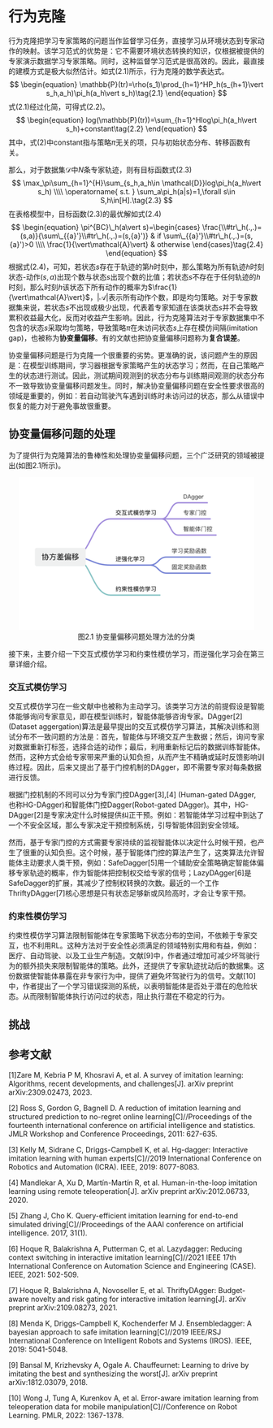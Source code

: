 # 行为克隆

行为克隆把学习专家策略的问题当作监督学习任务，直接学习从环境状态到专家动作的映射。该学习范式的优势是：它不需要环境状态转换的知识，仅根据被提供的专家演示数据学习专家策略。同时，这种监督学习范式是很高效的。因此，最直接的建模方式是极大似然估计。如式(2.1)所示，行为克隆的数学表达式。
$$
\begin{equation} 
\mathbb{P}(tr)=\rho(s_1)\prod_{h=1}^HP_h(s_{h+1}\vert s_h,a_h)\pi_h(a_h\vert s_h)\tag{2.1}
\end{equation}
$$
式(2.1)经过化简，可得式(2.2)。
$$
\begin{equation}
log(\mathbb{P}(tr))=\sum_{h=1}^Hlog\pi_h(a_h\vert s_h)+constant\tag{2.2}
\end{equation}
$$
其中，式(2)中constant指与策略$\pi$无关的项，只与初始状态分布、转移函数有关。

 那么，对于数据集$\mathcal{D}$中$N$条专家轨迹，则有目标函数式(2.3)
$$
\max_\pi\sum_{h=1}^{H}\sum_{s_h,a_h\in \mathcal{D}}log\pi_h(a_h\vert s_h) \\\\
\operatorname{ s.t. } 
\sum_a\pi_h(a|s)=1,\forall s\in S,h\in[H].\tag{2.3}
$$
在表格模型中，目标函数(2.3)的最优解如式(2.4) 
$$
\begin{equation}
\pi^{BC}\_h(a\vert s)=\begin{cases}
\frac{\\#tr\_h(.,.)=(s,a)}{\sum\_{{a}'}\\#tr\_h(.,.)=(s,{a}')} & if \sum\_{{a}'}\\#tr\_h(.,.)=(s,{a}')>0 \\\\
\frac{1}{\vert\mathcal{A}\vert} & otherwise
\end{cases}\tag{2.4}
\end{equation}
$$
根据式(2.4)，可知，若状态$s$存在于轨迹的第$h$时刻中，那么策略为所有轨迹$h$时刻状态-动作$(s,a)$出现个数与状态$s$出现个数的比值；若状态$s$不存在于任何轨迹的$h$时刻，那么时刻$h$该状态下所有动作的概率为$\frac{1}{\vert\mathcal{A}\vert}$，$\vert\mathcal{A}\vert$表示所有动作个数，即是均匀策略。对于专家数据集来说，若状态$s$不出现或极少出现，代表着专家知道在该类状态$s$并不会导致累积收益最大化，反而对收益产生影响。因此，行为克隆算法对于专家数据集中不包含的状态$s$采取均匀策略，导致策略$\pi$在未访问状态$s$上存在模仿间隔(imitation gap)，也被称为**协变量偏移**。有的文献也把协变量偏移问题称为**复合误差**。

协变量偏移问题是行为克隆一个很重要的劣势。更准确的说，该问题产生的原因是：在模型训练期间，学习器根据专家策略产生的状态学习；然而，在自己策略产生的状态进行测试。因此，测试期间观测到的状态分布与训练期间观测的状态分布不一致导致协变量偏移问题发生。同时，解决协变量偏移问题在安全性要求很高的领域是重要的，例如：若自动驾驶汽车遇到训练时未访问过的状态，那么从错误中恢复的能力对于避免事故很重要。

## 协变量偏移问题的处理

为了提供行为克隆算法的鲁棒性和处理协变量偏移问题，三个广泛研究的领域被提出(如图2.1所示)。

<div align="center">
  <img src="./img/cvs.png", height=300>
</div>
<div align="center">
  图2.1 协变量偏移问题处理方法的分类
</div>

接下来，主要介绍一下交互式模仿学习和约束性模仿学习，而逆强化学习会在第三章详细介绍。

### 交互式模仿学习

交互式模仿学习在一些文献中也被称为主动学习。该类学习方法的前提假设是智能体能够询问专家意见，即在模型训练时，智能体能够咨询专家。DAgger[2] (Dataset aggergation)算法是最早提出的交互式模仿学习算法，其解决训练和测试分布不一致问题的方法是：首先，智能体与环境交互产生数据；然后，询问专家对数据重新打标签，选择合适的动作；最后，利用重新标记后的数据训练智能体。然而，这种方式会给专家带来严重的认知负担，从而产生不精确或延时反馈影响训练过程。因此，后来又提出了基于门控机制的DAgger，即不需要专家对每条数据进行反馈。

根据门控机制的不同可以分为专家门控DAgger[3],[4] (Human-gated DAgger, 也称HG-DAgger)和智能体门控Dagger(Robot-gated DAgger)。其中，HG-DAgger[2]是专家决定什么时候提供纠正干预。例如：若智能体学习过程中到达了一个不安全区域，那么专家决定干预控制系统，引导智能体回到安全领域。

然而，基于专家门控的方式需要专家持续的监视智能体以决定什么时候干预，也产生了很重的认知负担。这个时候，基于智能体门控的算法产生了，这类算法允许智能体主动要求人类干预，例如：SafeDagger[5]用一个辅助安全策略确定智能体偏移专家轨迹的概率，作为智能体把控制权交给专家的信号；LazyDAgger[6]是SafeDagger的扩展，其减少了控制权转换的次数。最近的一个工作ThriftyDAgger[7]核心思想是只有状态足够新或风险高时，才会让专家干预。



### 约束性模仿学习

约束性模仿学习算法限制智能体在专家策略下状态分布的空间，不依赖于专家交互，也不利用RL。这种方法对于安全性必须满足的领域特别实用和有益，例如：医疗、自动驾驶、以及工业生产制造。文献[9]中，作者通过增加可减少坏驾驶行为的额外损失来限制智能体的策略。此外，还提供了专家轨迹扰动后的数据集。这份数据使智能体暴露在非专家行为中，提供了避免坏驾驶行为的信号。文献[10]中，作者提出了一个学习错误探测的系统，以表明智能体是否处于潜在的危险状态。从而限制智能体执行访问过的状态，阻止执行潜在不稳定的行为。



## 挑战





## 参考文献

[1]Zare M, Kebria P M, Khosravi A, et al. A survey of imitation learning: Algorithms, recent developments, and challenges[J]. arXiv preprint arXiv:2309.02473, 2023.

[2] Ross S, Gordon G, Bagnell D. A reduction of imitation learning and structured prediction to no-regret online learning[C]//Proceedings of the fourteenth international conference on artificial intelligence and statistics. JMLR Workshop and Conference Proceedings, 2011: 627-635.

[3] Kelly M, Sidrane C, Driggs-Campbell K, et al. Hg-dagger: Interactive imitation learning with human experts[C]//2019 International Conference on Robotics and Automation (ICRA). IEEE, 2019: 8077-8083.

[4] Mandlekar A, Xu D, Martín-Martín R, et al. Human-in-the-loop imitation learning using remote teleoperation[J]. arXiv preprint arXiv:2012.06733, 2020.

[5] Zhang J, Cho K. Query-efficient imitation learning for end-to-end simulated driving[C]//Proceedings of the AAAI conference on artificial intelligence. 2017, 31(1).

[6] Hoque R, Balakrishna A, Putterman C, et al. Lazydagger: Reducing context switching in interactive imitation learning[C]//2021 IEEE 17th International Conference on Automation Science and Engineering (CASE). IEEE, 2021: 502-509.

[7] Hoque R, Balakrishna A, Novoseller E, et al. ThriftyDAgger: Budget-aware novelty and risk gating for interactive imitation learning[J]. arXiv preprint arXiv:2109.08273, 2021.

[8] Menda K, Driggs-Campbell K, Kochenderfer M J. Ensembledagger: A bayesian approach to safe imitation learning[C]//2019 IEEE/RSJ International Conference on Intelligent Robots and Systems (IROS). IEEE, 2019: 5041-5048.

[9] Bansal M, Krizhevsky A, Ogale A. Chauffeurnet: Learning to drive by imitating the best and synthesizing the worst[J]. arXiv preprint arXiv:1812.03079, 2018.

[10] Wong J, Tung A, Kurenkov A, et al. Error-aware imitation learning from teleoperation data for mobile manipulation[C]//Conference on Robot Learning. PMLR, 2022: 1367-1378.